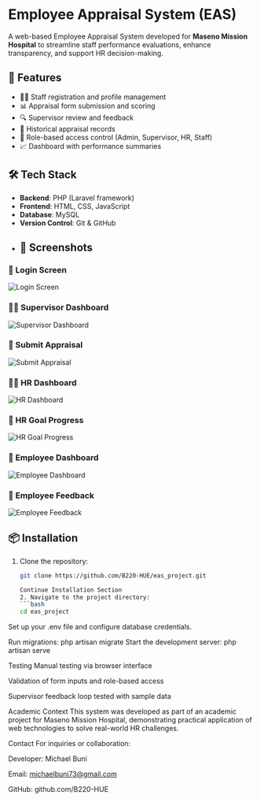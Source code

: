  # Employee Appraisal System (EAS)

A web-based Employee Appraisal System developed for **Maseno Mission Hospital** to streamline staff performance evaluations, enhance transparency, and support HR decision-making.

## 🚀 Features

- 🧑‍⚕️ Staff registration and profile management  
- 📊 Appraisal form submission and scoring  
- 🔍 Supervisor review and feedback  
- 📁 Historical appraisal records  
- 🔐 Role-based access control (Admin, Supervisor, HR, Staff)  
- 📈 Dashboard with performance summaries  

## 🛠️ Tech Stack

- **Backend**: PHP (Laravel framework)  
- **Frontend**: HTML, CSS, JavaScript  
- **Database**: MySQL  
- **Version Control**: Git & GitHub
- ## 📸 Screenshots
### 🔐 Login Screen

![Login Screen](https://github.com/B220-HUE/eas_project/blob/master/login%20screen.PNG?raw=true)
### 🧑‍💼 Supervisor Dashboard

![Supervisor Dashboard](https://github.com/B220-HUE/eas_project/blob/master/supervisor%20dashboard.png?raw=true)
### 📝 Submit Appraisal

![Submit Appraisal](https://github.com/B220-HUE/eas_project/blob/master/submit%20apppraisal%20.png?raw=true)

### 🧑‍💼 HR Dashboard

![HR Dashboard](https://github.com/B220-HUE/eas_project/blob/master/hr%20dashboard.png?raw=true)
### 🎯 HR Goal Progress

![HR Goal Progress](https://github.com/B220-HUE/eas_project/blob/master/hr%20goal%20progress.png?raw=true)
### 👤 Employee Dashboard

![Employee Dashboard](https://github.com/B220-HUE/eas_project/blob/master/employee%20dashboard.png?raw=true)
### 💬 Employee Feedback

![Employee Feedback](https://github.com/B220-HUE/eas_project/blob/master/employee%20feedback.png?raw=true)







## 📦 Installation

1. Clone the repository:
   ```bash
   git clone https://github.com/B220-HUE/eas_project.git
   
   Continue Installation Section
   2. Navigate to the project directory:
   ```bash
   cd eas_project
Set up your .env file and configure database credentials.

Run migrations:
php artisan migrate
Start the development server:
php artisan serve


Testing
Manual testing via browser interface

Validation of form inputs and role-based access

Supervisor feedback loop tested with sample data

Academic Context
This system was developed as part of an academic project for Maseno Mission Hospital, demonstrating practical application of web technologies to solve real-world HR challenges.

Contact
For inquiries or collaboration:

Developer: Michael Buni

Email: michaelbuni73@gmail.com

GitHub: github.com/B220-HUE
